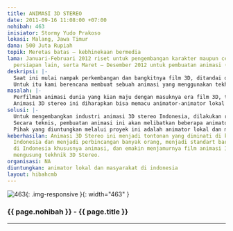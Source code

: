 ```yaml
---
title: ANIMASI 3D STEREO
date: 2011-09-16 11:08:00 +07:00
nohibah: 463
inisiator: Stormy Yudo Prakoso
lokasi: Malang, Jawa Timur
dana: 500 Juta Rupiah
topik: Meretas batas – kebhinekaan bermedia
lama: Januari-Februari 2012 riset untuk pengembangan karakter maupun cerita dan beberapa
  persiapan lain, serta Maret – Desember 2012 untuk pembuatan animasi (total 12 bulan)
deskripsi: |-
  Saat ini mulai nampak perkembangan dan bangkitnya film 3D, ditandai dengan banyaknya bermunculan film 3D yang penyajian lebih baik dan lebih nyaman dari pada dekade-dekade sebelumnya baik dalam warna penuh dan High Definition sehingga diharapkan konten gambar 3D tahun-tahun ke depan baik di bioskop, game, acara TV akan mudah didapat. Tentunya semua itu dibarengi dengan munculnya perangkat pendukung yang semakin beragam dan canggih. Bahkan sekarang studio film Pixar dan DreamWorks menerapkan 3D sebagai standar film animasi mereka. Jadi produsen dan studio film kedepannya dalam memproduksi film baru tidak hanya dalam bentuk 2D, tetapi juga dalam format 3D.
  Untuk itu kami berencana membuat sebuah animasi yang menggunakan tekhnik stereoscopy. Animasi 3D Stereo merupakan pengembangan dari teknik bernama stereoscopy, merupakan sebutan populer stereoscopy yang akhir-akhir ini baru mem-”booming“. Kebanyakan orang mengenal stereoscopy dalam bentuk film 3D yang mengharuskan penonton menggunakan kacamata 3D. Efek dari 3D ini membuat film yang ditonton serasa mempunyai “kedalaman”, serasa lebih dekat, muncul dari layar bioskop/ tv, dan lebih hidup. Dengan memanfaatkan tenaga ahli animator lokal. diharapkan nantinya mampu menghasilkan karya Animasi 3D Stereo yang berkualitas, sehingga mampu bersaing dengan negara lain dalam Animasi 3D Stereo. dan mampu menjadi awal perkembangan Animasi 3D Stereo di Indonesia.
masalah: |-
  Perfilman animasi dunia yang kian maju dengan masuknya era film 3D, tidak diimbangi dengan perkembangannya animasi di Indonesia. Dengan memproduksi film animasi 3D stereo yang berkualitas yang mengangkat cerita dan karakter lokal diharapkan para animator lokal mampu berkarya maksimal di negeri sendiri, sehingga bisa mengangkat seluruh potensi pariwisata yang ada di Indonesia dan menumbuhkan rasa bangga/cinta terhadap tanah air.
  Animasi 3D stereo ini diharapkan bisa memacu animator-animator lokal untuk menjadikan animasi 3D stereo sebagai standar baru dalam pembuatan animasi. Sehingga kedepannya dunia perfilman khususnya animasi dapat menjadi tuan rumah di negeri sendiri dan diterima dunia internasional.
solusi: |-
  Untuk mengembangkan industri animasi 3D stereo Indonesia, dilakukan riset baik cerita, karakter dan pengembangan tekhnik animasi 3D stereo, memproduksinya dan mendistribusikannya, serta bekerja sama dengan praktisi dunia pendidikan, masyarakat dan para pelaku industri televisi baik lokal maupun nasional untuk menayangkan animasi 3D stereo tersebut.
  Secara teknis, pembuatan animasi ini akan melibatkan beberapa animator lokal berpengalaman, dengan menggunakan software berbasis Open Source sebagai program pemanfaatan teknologi tepat guna.
  Pihak yang diuntungkan melalui proyek ini adalah animator lokal dan masyarakat di indonesia
keberhasilan: Animasi 3D Stereo ini menjadi tontonan yang diminati di kalangan masyarakat
  Indonesia dan menjadi perbincangan banyak orang, menjadi standart baru dunia perfilman
  di Indonesia khususnya animasi, dan emakin menjamurnya film animasi Indonesia yang
  mengusung tekhnik 3D Stereo.
organisasi: NA
diuntungkan: animator lokal dan masyarakat di indonesia
layout: hibahcmb
---
```


![463](/static/img/hibahcmb/463.png){: .img-responsive }{: width="463" }

### {{ page.nohibah }} - {{ page.title }}

---
